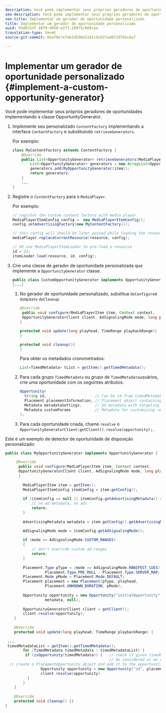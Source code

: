 ```yaml
---
description: Você pode implementar seus próprios geradores de oportunidades implementando a classe OpportunityGenerator.
seo-description: Você pode implementar seus próprios geradores de oportunidades implementando a classe OpportunityGenerator.
seo-title: Implementar um gerador de oportunidade personalizado
title: Implementar um gerador de oportunidade personalizado
uuid: 93d8253f-10f9-4950-a273-28975cb69caa
translation-type: tm+mt
source-git-commit: 0eaf0e7e7e61d596a51d1c9c837ad072d703c6a7

---
```



# Implementar um gerador de oportunidade personalizado {#implement-a-custom-opportunity-generator}

Você pode implementar seus próprios geradores de oportunidades implementando a classe OpportunityGenerator.

1. Implemente seu personalizado `ContentFactory` implementando a interface `ContentFactory` e substituindo `retrieveGenerators`.

   Por exemplo:

   ```java
   class MyContentFactory extends ContentFactory { 
       @Override 
       public List<OpportunityGenerator> retrieveGenerators(MediaPlayerItem item) { 
           List<OpportunityGenerator> generators = new ArrayList<OpportunityGenerator>(); 
           generators.add(MyOpportunityGenerator(item)); 
           return generators; 
       } 
       ... 
   }
   ```

1. Registre o `ContentFactory` para o `MediaPlayer`.

   Por exemplo:

   ```java
   // register the custom content factory with media player 
   MediaPlayerItemConfig config =  new MediaPlayerItemConfig(); 
   config.setAdvertisingFactory(new MyContentFactory()); 
   
   // this config will should be later passed while loading the resource 
   mediaPlayer.replaceCurrentResource(resource, config); 
   
   // OR use MediaPlayerItemLoader to pre-load a resource 
   id = 23; 
   itemLoader.load(resource, id, config);
   ```

1. Crie uma classe de gerador de oportunidade personalizada que implemente a `OpportunityGenerator` classe.

   ```java
   public class CustomOpportunityGenerator implements OpportunityGenerator  
   {...}
   ```

   1. No gerador de oportunidade personalizado, substitua `doConfigure`e `doUpdate` `doCleanup`:

      ```java
      @Override 
       public void configure(MediaPlayerItem item, Context context,  
       OpportunityGeneratorClient client, AdSignalingMode mode, long playhead, TimeRange playbackRange) { 
      } 
      
      protected void update(long playhead, TimeRange playbackRange){ 
      } 
      
      protected void cleanup(){ 
      }
      ```

      Para obter os metadados cronometrados:

      ```java
      List<TimedMetadata> tList = getItem().getTimedMetadata(); 
      ```

   1. Para cada grupo `TimedMetadata` ou grupo de `TimedMetadata`usuários, crie uma oportunidade com os seguintes atributos:

      ```java
      Opportunity( 
        String id,                      // Can be id from timedMetadata  
        Placement placementInformation, // Placement object containing Type, time, duration 
        Metadata metadataSettings,      // Ad metadata with targeting params sent to the ad provider 
        Metadata customParams           // Metadata for customizing resolving and/or tracking process. 
      ); 
      ```

   1. Para cada oportunidade criada, chame `resolve` o `OpportunityGeneratorClient:getClient().resolve(opportunity);`.

<!--<a id="example_7A46377EBE79458E87423EB95D0568D4"></a>-->

Este é um exemplo de detector de oportunidade de disposição personalizado:

```java
public class MyOpportunityGenerator implements OpportunityGenerator {

     @Override 
      public void configure(MediaPlayerItem item, Context context,  
      OpportunityGeneratorClient client, AdSignalingMode mode, long playhead, TimeRange playbackRange) { 
      } 
 
        MediaPlayerItem item = getItem(); 
        MediaPlayerItemConfig itemConfig = item.getConfig(); 
 
        if (itemConfig == null || itemConfig.getAdvertisingMetadata() == null) { 
            // no ad metadata, no ads 
            return; 
        } 
 
        AdvertisingMetadata metadata = item.getConfig().getAdvertisingMetadata();

        AdSignalingMode mode = itemConfig.getAdSignalingMode(); 
 
        if (mode == AdSignalingMode.CUSTOM_RANGES) 
        { 
            // don't override custom ad ranges 
            return; 
        } 
 
        Placement.Type pType = (mode == AdSignalingMode.MANIFEST_CUES) ?  
                  Placement.Type.PRE_ROLL : Placement.Type.SERVER_MAP; 
        Placement.Mode pMode = Placement.Mode.DEFAULT; 
        Placement placement = new Placement(pType, playhead,  
                  Placement.UNKNOWN_DURATION, pMode); 
 
        Opportunity opportunity = new Opportunity("initialOpportunity", placement,  
                  metadata, null); 
 
        OpportunityGeneratorClient client = getClient(); 
        client.resolve(opportunity); 
    } 
 
    @Override 
    protected void update(long playhead, TimeRange playbackRange) { 
 
 ... 
 timedMetadataList = getItem().getTimedMetadata(); 
        for (TimedMetadata timedMetadata : timedMetadataList) { 
         if (isOpportunity(timedMetadata)) {   // check if given timedMetadata should  
                                               // be considered as an opportunity 
  // create a PlacementOpportunity object and add it to the opportunities list 
                Opportunity opportunity = new Opportunity("id", placement, metadata, null); 
                client.resolve(opportunity) 
          } 
        } 
    } 
 
    @Override 
    protected void cleanup() {} 
}
```

